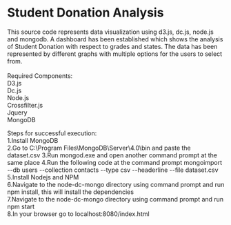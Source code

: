 # Student Donation Analysis
This source code represents data visualization using d3.js, dc.js, node.js and mongodb.  A dashboard has been established which shows the analysis of Student Donation with respect to grades and states. The data has been represented by different graphs with multiple options for the users to select from.
<br/>
<br/>
Required Components:<br/>
D3.js<br/>
Dc.js<br/>
Node.js<br/>
Crossfilter.js<br/>
Jquery<br/>
MongoDB<br/>

Steps for successful execution:<br/>
1.Install MongoDB <br/>
2.Go to C:\Program Files\MongoDB\Server\4.0\bin and paste the dataset.csv
3.Run mongod.exe and open another command prompt at the same place
4.Run the following code at the command prompt mongoimport --db users --collection contacts --type csv --headerline --file dataset.csv
5.Install Nodejs and NPM<br/>
6.Navigate to the node-dc-mongo directory using command prompt and run npm install, this will install the dependencies<br/>
7.Navigate to the node-dc-mongo directory using command prompt and run npm start<br/>
8.In your browser go to localhost:8080/index.html<br/>
